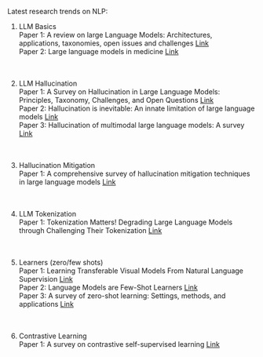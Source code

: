 Latest research trends on NLP:

1. LLM Basics<br />
Paper 1: A review on large Language Models: Architectures, applications, taxonomies, open issues and challenges [Link](https://ieeexplore.ieee.org/stamp/stamp.jsp?tp=&arnumber=10433480)<br />
Paper 2: Large language models in medicine [Link](https://www.nature.com/articles/s41591-023-02448-8)<br /><br /><br />

2. LLM Hallucination<br />
Paper 1: A Survey on Hallucination in Large Language Models: Principles, Taxonomy, Challenges, and Open Questions [Link](https://arxiv.org/pdf/2311.05232)<br />
Paper 2: Hallucination is inevitable: An innate limitation of large language models [Link](https://arxiv.org/pdf/2401.11817)<br />
Paper 3: Hallucination of multimodal large language models: A survey [Link](https://arxiv.org/pdf/2404.18930)<br /><br /><br />

3. Hallucination Mitigation<br />
Paper 1: A comprehensive survey of hallucination mitigation techniques in large language models [Link](https://arxiv.org/pdf/2401.01313)<br /><br /><br />

4. LLM Tokenization<br />
Paper 1: Tokenization Matters! Degrading Large Language Models through Challenging Their Tokenization [Link](https://arxiv.org/pdf/2405.17067)<br /><br /><br />

5. Learners (zero/few shots)<br />
Paper 1: Learning Transferable Visual Models From Natural Language Supervision [Link](https://arxiv.org/pdf/2103.00020)<br />
Paper 2: Language Models are Few-Shot Learners [Link](https://arxiv.org/pdf/2005.14165)<br />
Paper 3: A survey of zero-shot learning: Settings, methods, and applications [Link](https://dl.acm.org/doi/abs/10.1145/3293318)<br /><br /><br />

6. Contrastive Learning<br />
Paper 1: A survey on contrastive self-supervised learning [Link](https://www.mdpi.com/2227-7080/9/1/2)<br /><br /><br />
